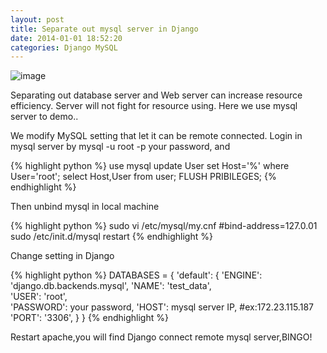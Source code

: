 ```yaml
---
layout: post
title: Separate out mysql server in Django
date: 2014-01-01 18:52:20
categories: Django MySQL
---
```


![image](http://andward-blog-picture.qiniudn.com/stories.jpg)

Separating out database server and Web server can increase resource efficiency. Server will not fight for resource using. Here we use mysql server to demo..

We modify MySQL setting that let it can be remote connected. Login in mysql server by mysql -u root -p your password, and


{% highlight python %}
use mysql
update User set Host='%' where User='root';
select Host,User from user;
FLUSH PRIBILEGES;
{% endhighlight %}

Then unbind mysql in local machine

{% highlight python %}
sudo vi /etc/mysql/my.cnf
#bind-address=127.0.01
sudo /etc/init.d/mysql restart
{% endhighlight %}

Change setting in Django

{% highlight python %}
DATABASES = {
'default': {
'ENGINE': 'django.db.backends.mysql',
'NAME': 'test_data',                   
'USER': 'root',                 
'PASSWORD': your password,
'HOST': mysql server IP, #ex:172.23.115.187
'PORT': '3306',
}
}
{% endhighlight %}

Restart apache,you will find Django connect remote mysql server,BINGO!